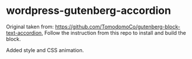# wordpress-gutenberg-accordion

Original taken from: https://github.com/TomodomoCo/gutenberg-block-text-accordion, Follow the instruction from this repo to install and build the block.

Added style and CSS animation.
